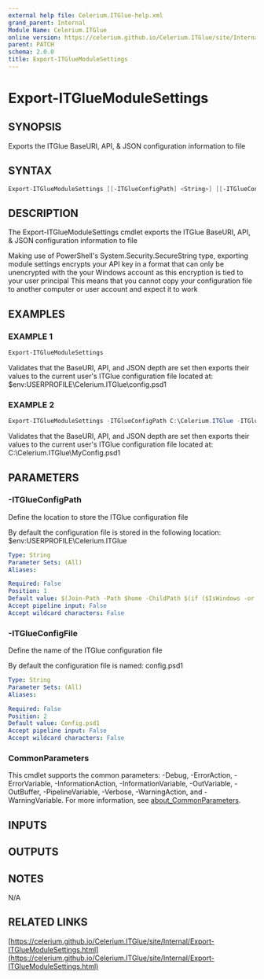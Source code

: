 ```yaml
---
external help file: Celerium.ITGlue-help.xml
grand_parent: Internal
Module Name: Celerium.ITGlue
online version: https://celerium.github.io/Celerium.ITGlue/site/Internal/Export-ITGlueModuleSettings.html
parent: PATCH
schema: 2.0.0
title: Export-ITGlueModuleSettings
---
```


# Export-ITGlueModuleSettings

## SYNOPSIS
Exports the ITGlue BaseURI, API, & JSON configuration information to file

## SYNTAX

```powershell
Export-ITGlueModuleSettings [[-ITGlueConfigPath] <String>] [[-ITGlueConfigFile] <String>] [<CommonParameters>]
```

## DESCRIPTION
The Export-ITGlueModuleSettings cmdlet exports the ITGlue BaseURI, API, & JSON configuration information to file

Making use of PowerShell's System.Security.SecureString type, exporting module settings encrypts your API key in a format
that can only be unencrypted with the your Windows account as this encryption is tied to your user principal
This means that you cannot copy your configuration file to another computer or user account and expect it to work

## EXAMPLES

### EXAMPLE 1
```powershell
Export-ITGlueModuleSettings
```

Validates that the BaseURI, API, and JSON depth are set then exports their values
to the current user's ITGlue configuration file located at:
    $env:USERPROFILE\Celerium.ITGlue\config.psd1

### EXAMPLE 2
```powershell
Export-ITGlueModuleSettings -ITGlueConfigPath C:\Celerium.ITGlue -ITGlueConfigFile MyConfig.psd1
```

Validates that the BaseURI, API, and JSON depth are set then exports their values
to the current user's ITGlue configuration file located at:
    C:\Celerium.ITGlue\MyConfig.psd1

## PARAMETERS

### -ITGlueConfigPath
Define the location to store the ITGlue configuration file

By default the configuration file is stored in the following location:
    $env:USERPROFILE\Celerium.ITGlue

```yaml
Type: String
Parameter Sets: (All)
Aliases:

Required: False
Position: 1
Default value: $(Join-Path -Path $home -ChildPath $(if ($IsWindows -or $PSEdition -eq 'Desktop') {"Celerium.ITGlue"}else{".Celerium.ITGlue"}) )
Accept pipeline input: False
Accept wildcard characters: False
```

### -ITGlueConfigFile
Define the name of the ITGlue configuration file

By default the configuration file is named:
    config.psd1

```yaml
Type: String
Parameter Sets: (All)
Aliases:

Required: False
Position: 2
Default value: Config.psd1
Accept pipeline input: False
Accept wildcard characters: False
```

### CommonParameters
This cmdlet supports the common parameters: -Debug, -ErrorAction, -ErrorVariable, -InformationAction, -InformationVariable, -OutVariable, -OutBuffer, -PipelineVariable, -Verbose, -WarningAction, and -WarningVariable. For more information, see [about_CommonParameters](http://go.microsoft.com/fwlink/?LinkID=113216).

## INPUTS

## OUTPUTS

## NOTES
N/A

## RELATED LINKS

[https://celerium.github.io/Celerium.ITGlue/site/Internal/Export-ITGlueModuleSettings.html](https://celerium.github.io/Celerium.ITGlue/site/Internal/Export-ITGlueModuleSettings.html)

